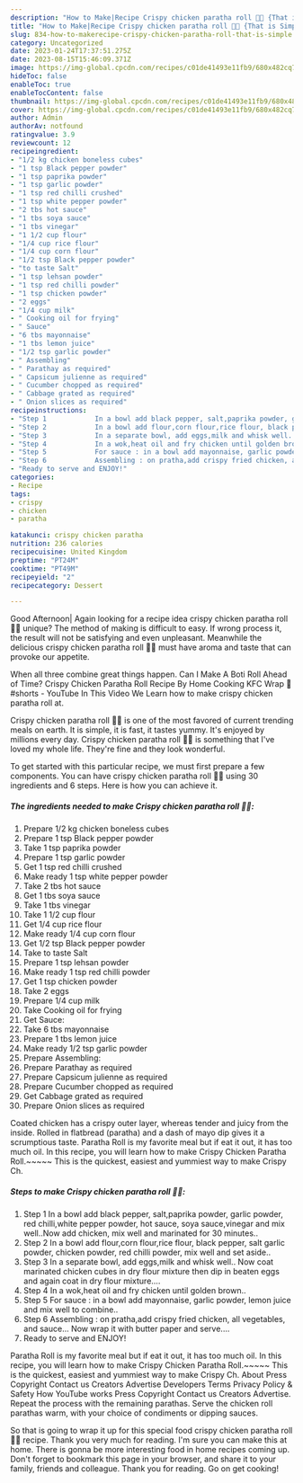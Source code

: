 ```yaml
---
description: "How to Make|Recipe Crispy chicken paratha roll 🌯🌯 {That is Simple"
title: "How to Make|Recipe Crispy chicken paratha roll 🌯🌯 {That is Simple"
slug: 834-how-to-makerecipe-crispy-chicken-paratha-roll-that-is-simple
category: Uncategorized
date: 2023-01-24T17:37:51.275Z
date: 2023-08-15T15:46:09.371Z
image: https://img-global.cpcdn.com/recipes/c01de41493e11fb9/680x482cq70/crispy-chicken-paratha-roll-recipe-main-photo.jpg
hideToc: false
enableToc: true
enableTocContent: false
thumbnail: https://img-global.cpcdn.com/recipes/c01de41493e11fb9/680x482cq70/crispy-chicken-paratha-roll-recipe-main-photo.jpg
cover: https://img-global.cpcdn.com/recipes/c01de41493e11fb9/680x482cq70/crispy-chicken-paratha-roll-recipe-main-photo.jpg
author: Admin
authorAv: notfound
ratingvalue: 3.9
reviewcount: 12
recipeingredient:
- "1/2 kg chicken boneless cubes"
- "1 tsp Black pepper powder"
- "1 tsp paprika powder"
- "1 tsp garlic powder"
- "1 tsp red chilli crushed"
- "1 tsp white pepper powder"
- "2 tbs hot sauce"
- "1 tbs soya sauce"
- "1 tbs vinegar"
- "1 1/2 cup flour"
- "1/4 cup rice flour"
- "1/4 cup corn flour"
- "1/2 tsp Black pepper powder"
- "to taste Salt"
- "1 tsp lehsan powder"
- "1 tsp red chilli powder"
- "1 tsp chicken powder"
- "2 eggs"
- "1/4 cup milk"
- " Cooking oil for frying"
- " Sauce"
- "6 tbs mayonnaise"
- "1 tbs lemon juice"
- "1/2 tsp garlic powder"
- " Assembling"
- " Parathay as required"
- " Capsicum julienne as required"
- " Cucumber chopped as required"
- " Cabbage grated as required"
- " Onion slices as required"
recipeinstructions:
- "Step 1            In a bowl add black pepper, salt,paprika powder, garlic powder, red chilli,white pepper powder, hot sauce, soya sauce,vinegar and mix well..Now add chicken, mix well and marinated for 30 minutes.."
- "Step 2            In a bowl add flour,corn flour,rice flour, black pepper, salt garlic powder, chicken powder, red chilli powder, mix well and set aside.."
- "Step 3            In a separate bowl, add eggs,milk and whisk well.. Now coat marinated chicken cubes in dry flour mixture then dip in beaten eggs and again coat in dry flour mixture...."
- "Step 4            In a wok,heat oil and fry chicken until golden brown.."
- "Step 5            For sauce : in a bowl add mayonnaise, garlic powder, lemon juice and mix well to combine.."
- "Step 6            Assembling : on pratha,add crispy fried chicken, all vegetables, and sauce... Now wrap it with butter paper and serve...."
- "Ready to serve and ENJOY!"
categories:
- Recipe
tags:
- crispy
- chicken
- paratha

katakunci: crispy chicken paratha 
nutrition: 236 calories
recipecuisine: United Kingdom
preptime: "PT24M"
cooktime: "PT49M"
recipeyield: "2"
recipecategory: Dessert

---
```



Good Afternoon| Again looking for a recipe idea crispy chicken paratha roll 🌯🌯 unique? The method of making is difficult to easy. If wrong process it, the result will not be satisfying and even unpleasant. Meanwhile the delicious crispy chicken paratha roll 🌯🌯 must have aroma and taste that can provoke our appetite.





When all three combine great things happen. Can I Make A Boti Roll Ahead of Time? Crispy Chicken Paratha Roll Recipe By Home Cooking KFC Wrap 🌯 #shorts - YouTube In This Video We Learn how to make crispy chicken paratha roll at.

Crispy chicken paratha roll 🌯🌯 is one of the most favored of current trending meals on earth. It is simple, it is fast, it tastes yummy. It's enjoyed by millions every day. Crispy chicken paratha roll 🌯🌯 is something that I've loved my whole life. They're fine and they look wonderful.


To get started with this particular recipe, we must first prepare a few components. You can have crispy chicken paratha roll 🌯🌯 using 30 ingredients and 6 steps. Here is how you can achieve it.

<!--inarticleads1-->

##### The ingredients needed to make Crispy chicken paratha roll 🌯🌯:

1. Prepare 1/2 kg chicken boneless cubes
1. Prepare 1 tsp Black pepper powder
1. Take 1 tsp paprika powder
1. Prepare 1 tsp garlic powder
1. Get 1 tsp red chilli crushed
1. Make ready 1 tsp white pepper powder
1. Take 2 tbs hot sauce
1. Get 1 tbs soya sauce
1. Take 1 tbs vinegar
1. Take 1 1/2 cup flour
1. Get 1/4 cup rice flour
1. Make ready 1/4 cup corn flour
1. Get 1/2 tsp Black pepper powder
1. Take to taste Salt
1. Prepare 1 tsp lehsan powder
1. Make ready 1 tsp red chilli powder
1. Get 1 tsp chicken powder
1. Take 2 eggs
1. Prepare 1/4 cup milk
1. Take  Cooking oil for frying
1. Get  Sauce:
1. Take 6 tbs mayonnaise
1. Prepare 1 tbs lemon juice
1. Make ready 1/2 tsp garlic powder
1. Prepare  Assembling:
1. Prepare  Parathay as required
1. Prepare  Capsicum julienne as required
1. Prepare  Cucumber chopped as required
1. Get  Cabbage grated as required
1. Prepare  Onion slices as required


Coated chicken has a crispy outer layer, whereas tender and juicy from the inside. Rolled in flatbread (paratha) and a dash of mayo dip gives it a scrumptious taste. Paratha Roll is my favorite meal but if eat it out, it has too much oil. In this recipe, you will learn how to make Crispy Chicken Paratha Roll.~~~~~ This is the quickest, easiest and yummiest way to make Crispy Ch. 

<!--inarticleads2-->

##### Steps to make Crispy chicken paratha roll 🌯🌯:

1. Step 1            In a bowl add black pepper, salt,paprika powder, garlic powder, red chilli,white pepper powder, hot sauce, soya sauce,vinegar and mix well..Now add chicken, mix well and marinated for 30 minutes..
1. Step 2            In a bowl add flour,corn flour,rice flour, black pepper, salt garlic powder, chicken powder, red chilli powder, mix well and set aside..
1. Step 3            In a separate bowl, add eggs,milk and whisk well.. Now coat marinated chicken cubes in dry flour mixture then dip in beaten eggs and again coat in dry flour mixture....
1. Step 4            In a wok,heat oil and fry chicken until golden brown..
1. Step 5            For sauce : in a bowl add mayonnaise, garlic powder, lemon juice and mix well to combine..
1. Step 6            Assembling : on pratha,add crispy fried chicken, all vegetables, and sauce... Now wrap it with butter paper and serve....
1. Ready to serve and ENJOY!

Paratha Roll is my favorite meal but if eat it out, it has too much oil. In this recipe, you will learn how to make Crispy Chicken Paratha Roll.~~~~~ This is the quickest, easiest and yummiest way to make Crispy Ch. About Press Copyright Contact us Creators Advertise Developers Terms Privacy Policy &amp; Safety How YouTube works Press Copyright Contact us Creators Advertise. Repeat the process with the remaining parathas. Serve the chicken roll parathas warm, with your choice of condiments or dipping sauces. 

So that is going to wrap it up for this special food crispy chicken paratha roll 🌯🌯 recipe. Thank you very much for reading. I'm sure you can make this at home. There is gonna be more interesting food in home recipes coming up. Don't forget to bookmark this page in your browser, and share it to your family, friends and colleague. Thank you for reading. Go on get cooking!
